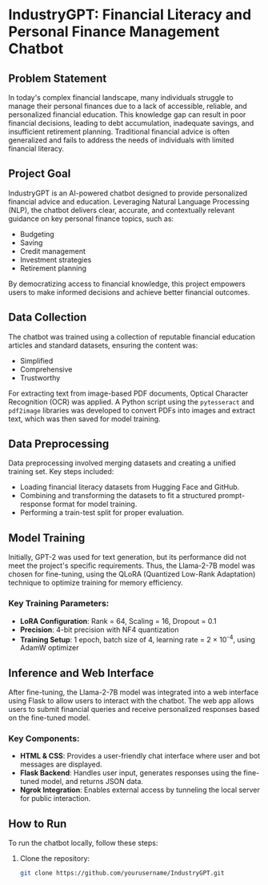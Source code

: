 # IndustryGPT: Financial Literacy and Personal Finance Management Chatbot

## Problem Statement
In today's complex financial landscape, many individuals struggle to manage their personal finances due to a lack of accessible, reliable, and personalized financial education. This knowledge gap can result in poor financial decisions, leading to debt accumulation, inadequate savings, and insufficient retirement planning. Traditional financial advice is often generalized and fails to address the needs of individuals with limited financial literacy.

## Project Goal
IndustryGPT is an AI-powered chatbot designed to provide personalized financial advice and education. Leveraging Natural Language Processing (NLP), the chatbot delivers clear, accurate, and contextually relevant guidance on key personal finance topics, such as:
- Budgeting
- Saving
- Credit management
- Investment strategies
- Retirement planning

By democratizing access to financial knowledge, this project empowers users to make informed decisions and achieve better financial outcomes.

## Data Collection
The chatbot was trained using a collection of reputable financial education articles and standard datasets, ensuring the content was:
- Simplified
- Comprehensive
- Trustworthy

For extracting text from image-based PDF documents, Optical Character Recognition (OCR) was applied. A Python script using the `pytesseract` and `pdf2image` libraries was developed to convert PDFs into images and extract text, which was then saved for model training.

## Data Preprocessing
Data preprocessing involved merging datasets and creating a unified training set. Key steps included:
- Loading financial literacy datasets from Hugging Face and GitHub.
- Combining and transforming the datasets to fit a structured prompt-response format for model training.
- Performing a train-test split for proper evaluation.

## Model Training
Initially, GPT-2 was used for text generation, but its performance did not meet the project's specific requirements. Thus, the Llama-2-7B model was chosen for fine-tuning, using the QLoRA (Quantized Low-Rank Adaptation) technique to optimize training for memory efficiency.

### Key Training Parameters:
- **LoRA Configuration**: Rank = 64, Scaling = 16, Dropout = 0.1
- **Precision**: 4-bit precision with NF4 quantization
- **Training Setup**: 1 epoch, batch size of 4, learning rate = 2 × 10<sup>-4</sup>, using AdamW optimizer

## Inference and Web Interface
After fine-tuning, the Llama-2-7B model was integrated into a web interface using Flask to allow users to interact with the chatbot. The web app allows users to submit financial queries and receive personalized responses based on the fine-tuned model.

### Key Components:
- **HTML & CSS**: Provides a user-friendly chat interface where user and bot messages are displayed.
- **Flask Backend**: Handles user input, generates responses using the fine-tuned model, and returns JSON data.
- **Ngrok Integration**: Enables external access by tunneling the local server for public interaction.

## How to Run
To run the chatbot locally, follow these steps:

1. Clone the repository:
   ```bash
   git clone https://github.com/yourusername/IndustryGPT.git


